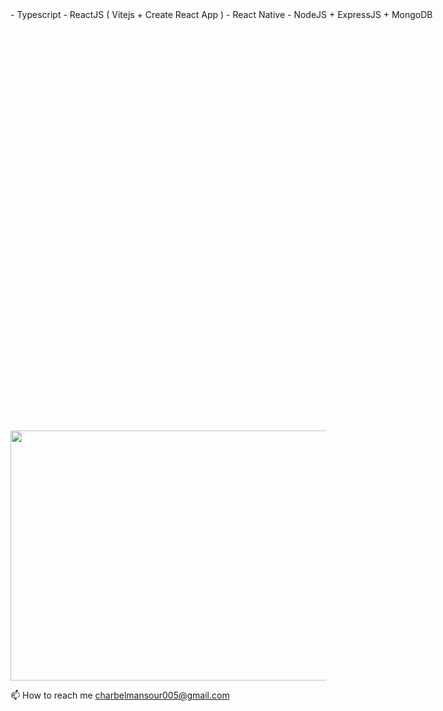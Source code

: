 <div style="height: 660px; width: 1331px; ">
- Typescript
- ReactJS ( Vitejs + Create React App )
- React Native 
- NodeJS + ExpressJS + MongoDB
</div>

<image width="700" height="400" src="https://wakatime.com/share/@29a863a5-88df-4971-9da9-86da3e2caf64/b07ba6d3-5001-4094-bdce-dc974fcb523f.svg"></image>

📫 How to reach me charbelmansour005@gmail.com



<!---
charbelmansour005/charbelmansour005 is a ✨ special ✨ repository because its `README.md` (this file) appears on your GitHub profile.
You can click the Preview link to take a look at your changes.
--->
